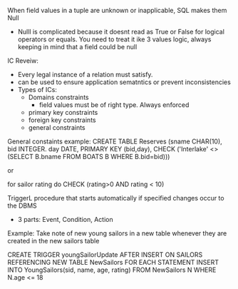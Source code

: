 When field values in a tuple are unknown or inapplicable, SQL makes them Null
- Nulll is complicated because it doesnt read as True or False for logical operators or equals. You need to treat it ike 3 values logic, always keeping in mind that a field could be null

IC Reveiw:
- Every legal instance of a relation must satisfy.
- can be used to ensure application sematntics or prevent inconsistencies
- Types of ICs:
	- Domains constraints
		- field values must be of right type. Always enforced
	- primary key constraints
	- foreign key constraints
	- general constraints

General constaints example:
CREATE TABLE Reserves 
(sname CHAR(10),
bid INTEGER.
day DATE,
PRIMARY KEY (bid,day),
CHECK ('Interlake' <>
				(SELECT B.bname
				FROM BOATS B
				WHERE B.bid=bid)))

or

for sailor rating do 
CHECK (rating>0 AND rating < 10)

TriggerL procedure that starts automatically if specified changes occur to the DBMS
- 3 parts: Event, Condition, Action

Example: Take note of new young sailors in a new table whenever they are created in the new sailors table

CREATE TRIGGER youngSailorUpdate
AFTER INSERT ON SAILORS
REFERENCING NEW TABLE NewSailors
FOR EACH STATEMENT
INSERT
INTO YoungSailors(sid, name, age, rating)
FROM NewSailors N
WHERE N.age <= 18